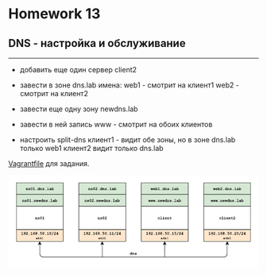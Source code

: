 # Homework 13

##  DNS - настройка и обслуживание
-------------

- добавить еще один сервер client2
- завести в зоне dns.lab имена:
  web1 - смотрит на клиент1
  web2  - смотрит на клиент2
  
  
- завести еще одну зону newdns.lab
- завести в ней запись
  www - смотрит на обоих клиентов

- настроить split-dns
  клиент1 - видит обе зоны, но в зоне dns.lab только web1
  клиент2 видит только dns.lab

[Vagrantfile](./base_ospf/Vagrantfile) для задания.

<a href="https://raw.githubusercontent.com/reddare/otus-linux/master/hw13/hw13.png" rel="Click!">![map](./hw13.png)</a>
